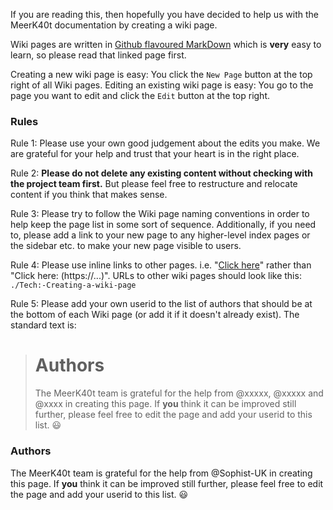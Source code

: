 If you are reading this, then hopefully you have decided to help us with the MeerK40t documentation by creating a wiki page.

Wiki pages are written in [Github flavoured MarkDown](https://github.github.com/gfm/) which is **very** easy to learn, so please read that linked page first.

Creating a new wiki page is easy: You click the `New Page` button at the top right of all Wiki pages.
Editing an existing wiki page is easy: You go to the page you want to edit and click the `Edit` button at the top right.

### Rules
Rule 1: Please use your own good judgement about the edits you make. We are grateful for your help and trust that your heart is in the right place.

Rule 2: **Please do not delete any existing content without checking with the project team first.** But please feel free to restructure and relocate content if you think that makes sense.

Rule 3: Please try to follow the Wiki page naming conventions in order to help keep the page list in some sort of sequence. Additionally, if you need to, please add a link to your new page to any higher-level index pages or the sidebar etc. to make your new page visible to users.

Rule 4: Please use inline links to other pages. i.e. "[Click here](./)" rather than "Click here: (https://...)". URLs to other wiki pages should look like this: `./Tech:-Creating-a-wiki-page`

Rule 5: Please add your own userid to the list of authors that should be at the bottom of each Wiki page (or add it if it doesn't already exist). The standard text is:

> # Authors
> The MeerK40t team is grateful for the help from @xxxxx, @xxxxx and @xxxx in creating this page. If **you** think it can be improved still further, please feel free to edit the page and add your userid to this list. 😃 

### Authors
The MeerK40t team is grateful for the help from @Sophist-UK in creating this page. If **you** think it can be improved still further, please feel free to edit the page and add your userid to this list. 😃